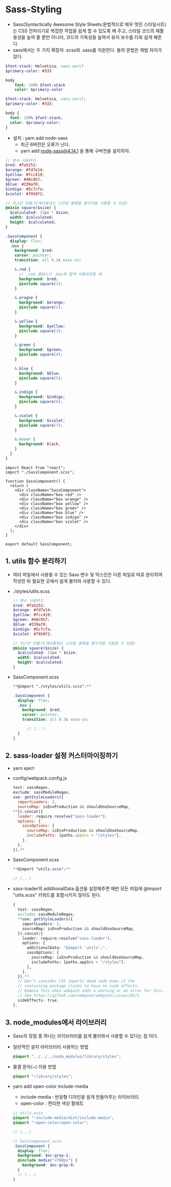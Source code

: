 # Sass-Styling

- Sass(Syntactically Awesome Style Sheets:문법적으로 매우 멋진 스타일시트)는 CSS 전처리기로 복잡한 작업을 쉽게 할 수 있도록 해 주고, 스타일 코드의 재활용성을 높여 줄 뿐만 아니라, 코드의 가독성을 높여서 유지 보수를 더욱 쉽게 해준다.
- sass에서는 두 가지 확장자 .scss와 .sass를 지원한다. 둘의 문법은 제법 차이가 있다.

```sass
$font-stack: Helvetica, sans-serif
$primary-color: #333

body
	font: 100% $font-stack
	color: $primary-color
```

```scss
$font-stack: Helvetica, sans-serif;
$primary-color: #333;

body {
  font: 100% $font-stack;
  color: $primary-color;
}
```

- 설치 : yarn add node-sass
  - 최근 6버전은 오류가 난다.
  - yarn add node-sass@4.14.1 을 통해 구버전을 설치하자.

```scss
// 변수 사용하기
$red: #fa5252;
$orange: #fd7e14;
$yellow: #fcc419;
$green: #40c057;
$blue: #339af0;
$indigo: #5c7cfa;
$violet: #7950f2;

// 믹스인 만들기(재사용되는 스타일 블록을 함수처럼 사용할 수 있음)
@mixin square($size) {
  $calculated: 32px * $size;
  width: $calculated;
  height: $calculated;
}

.SassComponent {
  display: flex;
  .box {
    background: $red;
    cursor: pointer;
    transition: all 0.3s ease-in;

    &.red {
      // .red 클래스가 .box와 함께 사용되었을 때
      background: $red;
      @include square(1);
    }

    &.oragne {
      background: $orange;
      @include square(2);
    }

    &.yellow {
      background: $yellow;
      @include square(3);
    }

    &.green {
      background: $green;
      @include square(4);
    }

    &.blue {
      background: $blue;
      @include square(5);
    }

    &.indigo {
      background: $indigo;
      @include square(6);
    }

    &.violet {
      background: $violet;
      @include square(7);
    }

    &:hover {
      background: black;
    }
  }
}
```

```tsx
import React from "react";
import "./SassComponent.scss";

function SassComponent() {
  return (
    <div className="SassComponent">
      <div className="box red" />
      <div className="box orange" />
      <div className="box yellow" />
      <div className="box green" />
      <div className="box blue" />
      <div className="box indigo" />
      <div className="box violet" />
    </div>
  );
}

export default SassComponent;
```

## 1. utils 함수 분리하기

- 여러 파일에서 사용될 수 있는 Sass 변수 및 믹스인은 다른 파일로 따로 분리하여 작성한 뒤 필요한 곳에서 쉽게 불러와 사용할 수 있다.
- ./styles/utils.scss

  ```scss
  // 변수 사용하기
  $red: #fa5252;
  $orange: #fd7e14;
  $yellow: #fcc419;
  $green: #40c057;
  $blue: #339af0;
  $indigo: #5c7cfa;
  $violet: #7950f2;

  // 믹스인 만들기(재사용되는 스타일 블록을 함수처럼 사용할 수 있음)
  @mixin square($size) {
    $calculated: 32px * $size;
    width: $calculated;
    height: $calculated;
  }
  ```

- SassComponent.scss

  ```scss
  **@import "./styles/utils.scss";**

  .SassComponent {
    display: flex;
    .box {
      background: $red;
      cursor: pointer;
      transition: all 0.3s ease-in;

  		// (...)
    }
  }
  ```

## 2. sass-loader 설정 커스터마이징하기

- yarn eject
- config/webpack.config.js

  ```jsx
  test: sassRegex,
  exclude: sassModuleRegex,
  use: getStyleLoaders({
    importLoaders: 2,
    sourceMap: isEnvProduction && shouldUseSourceMap,
  **}).concat({
    loader: require.resolve("sass-loader"),
    options: {
      sassOptions: {
        sourceMap: isEnvProduction && shouldUseSourceMap,
        includePaths: [paths.appSrc + "/styles"],
      },
    },
  }),**
  ```

- SassComponent.scss

  ```scss
  **@import "utils.scss";**

  // (...)
  ```

- sass-loader의 additionalData 옵션을 설정해주면 매번 모든 파일에 @import "utils.scss" 키워드를 포함시키지 않아도 된다.

  ```scss
  {
    test: sassRegex,
    exclude: sassModuleRegex,
    **use: getStyleLoaders({
      importLoaders: 2,
      sourceMap: isEnvProduction && shouldUseSourceMap,
    }).concat({
      loader: require.resolve("sass-loader"),
      options: {
        additionalData: "@import 'utils';",
        sassOptions: {
          sourceMap: isEnvProduction && shouldUseSourceMap,
          includePaths: [paths.appSrc + "/styles"],
        },
      },
    }),**
    // Don't consider CSS imports dead code even if the
    // containing package claims to have no side effects.
    // Remove this when webpack adds a warning or an error for this.
    // See https://github.com/webpack/webpack/issues/6571
    sideEffects: true,
  },
  ```

## 3. node_modules에서 라이브러리

- Sass의 장점 중 하나는 라이브러리를 쉽게 불러와서 사용할 수 있다는 점 이다.
- 일반적인 설치 라이브러리 사용하는 방법

  ```scss
  @import "../../../node_modules/library/styles";
  ```

- 물결 문자(~) 이용 방법

  ```scss
  @import "~library/styles";
  ```

- yarn add open-color include-media

  - include-media : 반응형 디자인을 쉽게 만들어주는 라이브러리.
  - open-color : 편리한 색상 팔레트

  ```scss
  // utils.scss
  @import "~include-media/dist/include-media";
  @import "~open-color/open-color";

  // (...)
  ```

  ```scss
  // SassComponent.scss
  .SassComponent {
    display: flex;
    background: $oc-gray-2;
    @include media("<768px") {
      background: $oc-gray-9;
    }
    // (...)
  }
  ```
